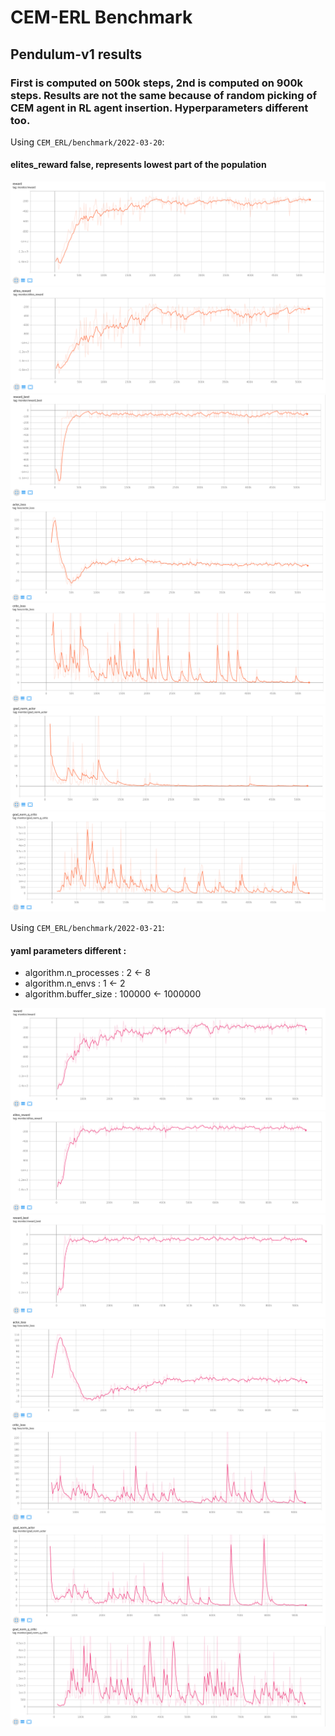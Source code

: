 # CEM-ERL Benchmark

## Pendulum-v1 results 

### First is computed on 500k steps, 2nd is computed on 900k steps. Results are not the same because of random picking of CEM agent in RL agent insertion. Hyperparameters different too.

Using `CEM_ERL/benchmark/2022-03-20`:

#### elites_reward false, represents lowest part of the population
![image info](./2022-03-20/reward.png)
![image info](./2022-03-20/elites_reward.png)
![image info](./2022-03-20/reward_best.png)
![image info](./2022-03-20/actor_loss.png)
![image info](./2022-03-20/critic_loss.png)
![image info](./2022-03-20/grad_norm_actor.png)
![image info](./2022-03-20/grad_norm_q_critic.png)

Using `CEM_ERL/benchmark/2022-03-21`:

#### yaml parameters different :
* algorithm.n_processes : 2 <- 8
* algorithm.n_envs : 1 <- 2
* algorithm.buffer_size : 100000 <- 1000000

![image info](./2022-03-21/reward.png)
![image info](./2022-03-21/elites_reward.png)
![image info](./2022-03-21/reward_best.png)
![image info](./2022-03-21/actor_loss.png)
![image info](./2022-03-21/critic_loss.png)
![image info](./2022-03-21/grad_norm_actor.png)
![image info](./2022-03-21/grad_norm_q_critic.png)
